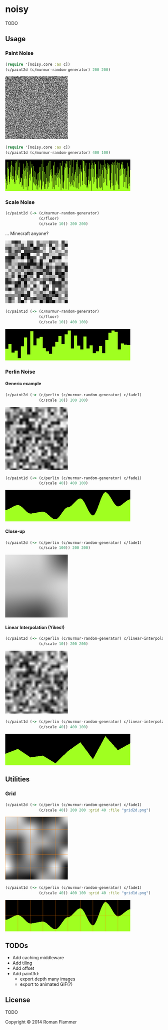 # noisy

TODO

## Usage

### Paint Noise

``` clojure
(require '[noisy.core :as c])
(c/paint2d (c/murmur-random-generator) 200 200)
```

![](doc/noise2d.png)

``` clojure
(require '[noisy.core :as c])
(c/paint1d (c/murmur-random-generator) 400 100)
```

![](doc/noise1d.png)

### Scale Noise


```clojure
(c/paint2d (-> (c/murmur-random-generator)
               (c/floor)
               (c/scale 10)) 200 200)
```

... Minecraft anyone?

![](doc/scaled_noise.png)

```clojure
(c/paint1d (-> (c/murmur-random-generator)
               (c/floor)
               (c/scale 10)) 400 100)
```

![](doc/scaled_1dnoise.png)

### Perlin Noise

#### Generic example

```clojure
(c/paint2d (-> (c/perlin (c/murmur-random-generator) c/fade1)
               (c/scale 10)) 200 200)
```

![Perlin Noise](doc/perlin_noise.png)

```clojure
(c/paint1d (-> (c/perlin (c/murmur-random-generator) c/fade1)
               (c/scale 40)) 400 100)
```

![](doc/perlin_noise_1d.png)

#### Close-up

```clojure
(c/paint2d (-> (c/perlin (c/murmur-random-generator) c/fade1)
               (c/scale 100)) 200 200)
```

![Close-up](doc/perlin_closeup.png)

#### Linear Interpolation (Yikes!)

```clojure
(c/paint2d (-> (c/perlin (c/murmur-random-generator) c/linear-interpolation)
               (c/scale 10)) 200 200)
```

![Perlin Noise using linear interpolation... Yikes!](doc/perlin_linear.png)

```clojure
(c/paint1d (-> (c/perlin (c/murmur-random-generator) c/linear-interpolation)
               (c/scale 40)) 400 100)
```

![](doc/perlin_linear_1d.png)

## Utilities

### Grid

```clojure
(c/paint2d (-> (c/perlin (c/murmur-random-generator) c/fade1)
               (c/scale 40)) 200 200 :grid 40 :file "grid2d.png")
```

![](doc/grid2d.png)

```clojure
(c/paint1d (-> (c/perlin (c/murmur-random-generator) c/fade1)
               (c/scale 40)) 400 100 :grid 40 :file "grid1d.png")
```

![](doc/grid1d.png)

## TODOs
 - Add caching middleware
 - Add tiling
 - Add offset
 - Add paint3d:
   - export depth many images
   - export to animated GIF(?)

## License

TODO

Copyright © 2014 Roman Flammer
